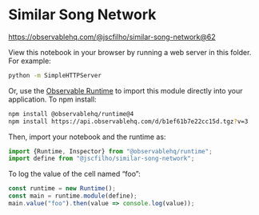 # Similar Song Network

https://observablehq.com/@jscfilho/similar-song-network@62

View this notebook in your browser by running a web server in this folder. For
example:

~~~sh
python -m SimpleHTTPServer
~~~

Or, use the [Observable Runtime](https://github.com/observablehq/runtime) to
import this module directly into your application. To npm install:

~~~sh
npm install @observablehq/runtime@4
npm install https://api.observablehq.com/d/b1ef61b7e22cc15d.tgz?v=3
~~~

Then, import your notebook and the runtime as:

~~~js
import {Runtime, Inspector} from "@observablehq/runtime";
import define from "@jscfilho/similar-song-network";
~~~

To log the value of the cell named “foo”:

~~~js
const runtime = new Runtime();
const main = runtime.module(define);
main.value("foo").then(value => console.log(value));
~~~
